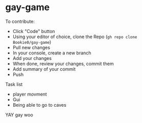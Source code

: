 # gay-game

To contribute:
- Click "Code" button
- Using your editor of choice, clone the Repo (`gh repo clone Bookie0/gay-game`)
- Pull new changes
- In your console, create a new branch 
- Add your changes
- When done, review your changes, commit them 
- Add summary of your commit
- Push

Task list
- player movment 
- Gui
- Being able to go to caves

YAY gay woo 